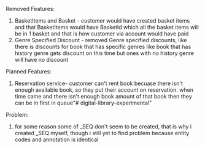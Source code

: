 Removed Features:
1. BasketItems and Basket - customer would have created basket items and that BasketItems would have BasketId which all the basket items will be in 1 basket and that is how customer via account would have paid
2. Genre Specified Discount - removed Genre specified discounts, like there is discounts for book that has specific genres like book that has history genre gets discount on this time but ones with no history genre will have no discount 

Planned Features:
1. Reservation service- customer can't rent book becuase there isn't enough available book, so they put their account on reservation. when time came and there isn't enough book amount of that book then they can be in first in queue"# digital-library-experimental" 

Problem:
1. for some reason some of _SEQ don't seem to be created, that is why i created _SEQ myself, though i still yet to find problem because entity codes and annotation is identical
